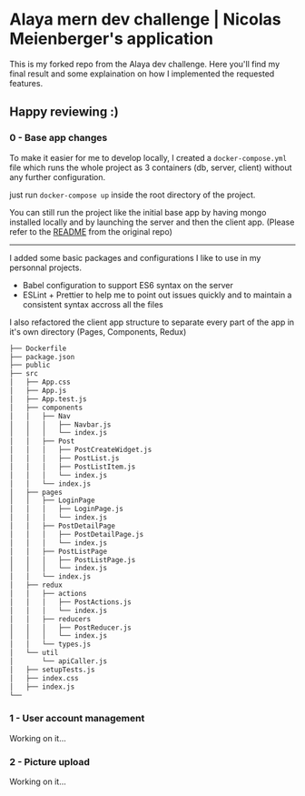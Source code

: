 
# Alaya mern dev challenge | Nicolas Meienberger's application 

This is my forked repo from the Alaya dev challenge. Here you'll find my final result and some explaination on how I implemented the requested features.

## Happy reviewing :)

### 0 - Base app changes

To make it easier for me to develop locally, I created a `docker-compose.yml` file which runs the whole project as 3 containers (db, server, client) without any further configuration.

just run `docker-compose up` inside the root directory of the project.

You can still run the project like the initial base app by having mongo installed locally and by launching the server and then the client app. (Please refer to the [README](https://github.com/Onigam/mern-stack/blob/master/README.md) from the original repo)

---

I added some basic packages and configurations I like to use in my personnal projects. 

- Babel configuration to support ES6 syntax on the server
- ESLint + Prettier to help me to point out issues quickly and to maintain a consistent syntax accross all the files

I also refactored the client app structure to separate every part of the app in it's own directory (Pages, Components, Redux)

```bash
├── Dockerfile
├── package.json
├── public
├── src
│   ├── App.css
│   ├── App.js
│   ├── App.test.js
│   ├── components
│   │   ├── Nav
│   │   │   ├── Navbar.js
│   │   │   └── index.js
│   │   ├── Post
│   │   │   ├── PostCreateWidget.js
│   │   │   ├── PostList.js
│   │   │   ├── PostListItem.js
│   │   │   └── index.js
│   │   └── index.js
│   ├── pages
│   │   ├── LoginPage
│   │   │   ├── LoginPage.js
│   │   │   └── index.js
│   │   ├── PostDetailPage
│   │   │   ├── PostDetailPage.js
│   │   │   └── index.js
│   │   ├── PostListPage
│   │   │   ├── PostListPage.js
│   │   │   └── index.js
│   │   └── index.js
│   ├── redux
│   │   ├── actions
│   │   │   ├── PostActions.js
│   │   │   └── index.js
│   │   ├── reducers
│   │   │   ├── PostReducer.js
│   │   │   └── index.js
│   │   └── types.js
│   └── util
│       └── apiCaller.js
│   ├── setupTests.js
│   ├── index.css
│   ├── index.js
└──
```

### 1 - User account management

Working on it...

### 2 - Picture upload

Working on it...
